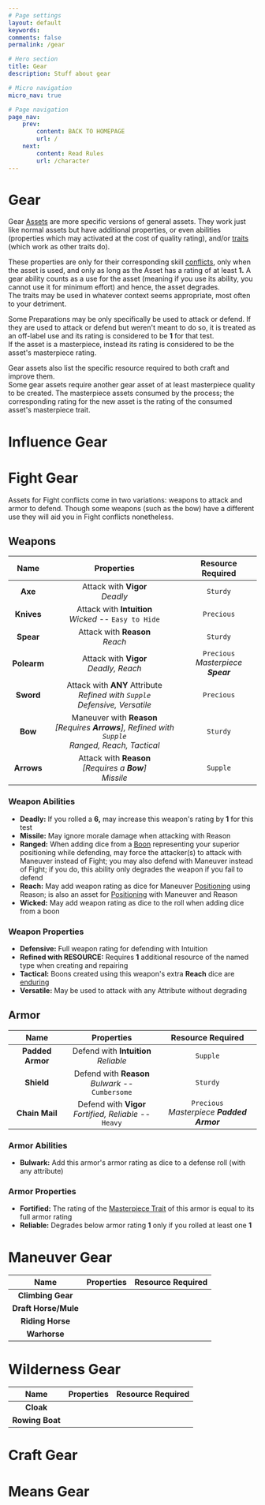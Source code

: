 ```yaml
---
# Page settings
layout: default
keywords:
comments: false
permalink: /gear

# Hero section
title: Gear
description: Stuff about gear

# Micro navigation
micro_nav: true

# Page navigation
page_nav:
    prev:
        content: BACK TO HOMEPAGE
        url: /
    next:
        content: Read Rules
        url: /character
---
```


# Gear

Gear [Assets](/assets) are more specific versions of general assets. They work just like normal assets but have additional properties, or even abilities (properties which may activated at the cost of quality rating), and/or [traits](/character#traits) (which work as other traits do).

These properties are only for their corresponding skill [conflicts](conflicts), only when the asset is used, and only as long as the Asset has a rating of at least **1.** A gear ability counts as a use for the asset (meaning if you use its ability, you cannot use it for minimum effort) and hence, the asset degrades.  
The traits may be used in whatever context seems appropriate, most often to your detriment.

Some Preparations may be only specifically be used to attack or defend. If they are used to attack or defend but weren't meant to do so, it is treated as an off-label use and  its rating is considered to be **1** for that test.  
If the asset is a masterpiece, instead its rating is considered to be the asset's masterpiece rating.

Gear assets also list the specific resource required to both craft and improve them.  
Some gear assets require another gear asset of at least masterpiece quality to be created. The masterpiece assets consumed by the process; the corresponding rating for the new asset is the rating of the consumed asset's masterpiece trait.


# Influence Gear




# Fight Gear

Assets for Fight conflicts come in two variations: weapons to attack and armor to defend. Though some weapons (such as the bow) have a different use they will aid you in Fight conflicts nonetheless.


## Weapons

|    Name     |                                               Properties                                                |           Resource Required           |
|:-----------:|:-------------------------------------------------------------------------------------------------------:|:-------------------------------------:|
|   **Axe**   |                                    Attack with **Vigor**<br>_Deadly_                                    |               `Sturdy`                |
| **Knives**  |                         Attack with **Intuition**<br>_Wicked_ -- `Easy to Hide`                         |              `Precious`               |
|  **Spear**  |                                    Attack with **Reason**<br>_Reach_                                    |               `Sturdy`                |
| **Polearm** |                                Attack with **Vigor**<br>_Deadly, Reach_                                 | `Precious`<br>_Masterpiece **Spear**_ |
|  **Sword**  |           Attack with **ANY** Attribute<br>_Refined with `Supple`_<br>_Defensive, Versatile_            |              `Precious`               |
|   **Bow**   | Maneuver with **Reason**<br>_[Requires **Arrows**], Refined with `Supple`_<br>_Ranged, Reach, Tactical_ |               `Sturdy`                |
| **Arrows**  |                      Attack with **Reason**<br>_[Requires a **Bow**]_<br>_Missile_                      |               `Supple`                |

### Weapon Abilities

- **Deadly:** If you rolled a **6,** may increase this weapon's rating by **1** for this test
- **Missile:** May ignore morale damage when attacking with Reason
- **Ranged:** When adding dice from a [Boon](/character#boons) representing your superior positioning while defending, may force the attacker(s) to attack with Maneuver instead of Fight; you may also defend with Maneuver instead of Fight; if you do, this ability only degrades the weapon if you fail to defend
- **Reach:** May add weapon rating as dice for Maneuver [Positioning](conflicts#positioning) using Reason; is also an asset for [Positioning](/conflicts#positioning) with Maneuver and Reason
- **Wicked:** May add weapon rating as dice to the roll when adding dice from a boon

### Weapon Properties

- **Defensive:** Full weapon rating for defending with Intuition
- **Refined with RESOURCE:** Requires **1** additional resource of the named type when creating and repairing
- **Tactical:** Boons created using this weapon's extra **Reach** dice are [enduring](/character#enduring-boons--banes)
- **Versatile:** May be used to attack with any Attribute without degrading


## Armor

|       Name       |                        Properties                         |              Resource Required               |
|:----------------:|:---------------------------------------------------------:|:--------------------------------------------:|
| **Padded Armor** |          Defend with **Intuition**<br>_Reliable_          |                   `Supple`                   |
|    **Shield**    |    Defend with **Reason**<br>_Bulwark_ -- `Cumbersome`    |                   `Sturdy`                   |
|  **Chain Mail**  | Defend with **Vigor**<br>_Fortified, Reliable_ -- `Heavy` | `Precious`<br>_Masterpiece **Padded Armor**_ |

### Armor Abilities

- **Bulwark:** Add this armor's armor rating as dice to a defense roll (with any attribute)

### Armor Properties

- **Fortified:** The rating of the [Masterpiece Trait](/assets#masterpiece-traits) of this armor is equal to its full armor rating
- **Reliable:** Degrades below armor rating **1** only if you rolled at least one **1**



# Maneuver Gear

|         Name         | Properties | Resource Required |
|:--------------------:|:----------:|:-----------------:|
|  **Climbing Gear**   |            |                   |
| **Draft Horse/Mule** |            |                   |
|   **Riding Horse**   |            |                   |
|     **Warhorse**     |            |                   |



# Wilderness Gear

|       Name        | Properties | Resource Required |
|:-----------------:|:----------:|:-----------------:|
|     **Cloak**     |            |                   |
|  **Rowing Boat**  |            |                   |



# Craft Gear




# Means Gear


